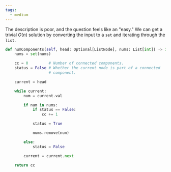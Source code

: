 ```yaml
---
tags:
  - medium
---
```


The description is poor, and the question feels like an "easy." We can get a trivial $O(n)$ solution by converting the input to a `set` and iterating through the `list`.

```python
def numComponents(self, head: Optional[ListNode], nums: List[int]) -> int:
	nums = set(nums)

	cc = 0         # Number of connected components.
	status = False # Whether the current node is part of a connected
	               # component.

	current = head

	while current:
		num = current.val

		if num in nums:
			if status == False:
				cc += 1

			status = True

			nums.remove(num)

		else:
			status = False

		current = current.next

	return cc
```

